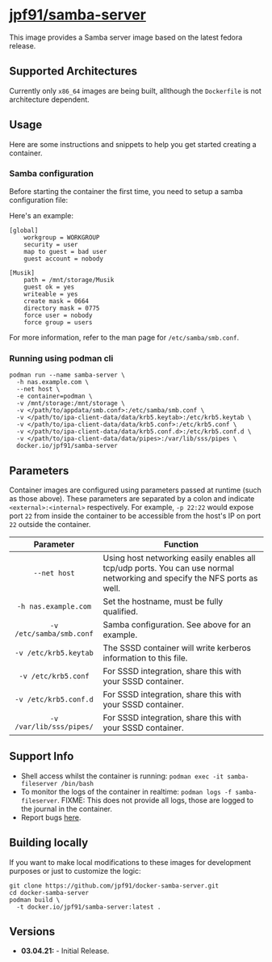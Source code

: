 # [jpf91/samba-server](https://github.com/jpf91/docker-samba-server)

This image provides a Samba server image based on the latest fedora release.

## Supported Architectures

Currently only `x86_64` images are being built, allthough the `Dockerfile` is not architecture dependent.

## Usage

Here are some instructions and snippets to help you get started creating a container.

### Samba configuration

Before starting the container the first time, you need to setup a samba configuration file:

Here's an example:
```
[global]
    workgroup = WORKGROUP
    security = user
    map to guest = bad user
    guest account = nobody

[Musik]
    path = /mnt/storage/Musik
    guest ok = yes
    writeable = yes
    create mask = 0664
    directory mask = 0775
    force user = nobody
    force group = users
```

For more information, refer to the man page for `/etc/samba/smb.conf`.


### Running using podman cli

```
podman run --name samba-server \
  -h nas.example.com \
  --net host \
  -e container=podman \
  -v /mnt/storage:/mnt/storage \
  -v </path/to/appdata/smb.conf>:/etc/samba/smb.conf \
  -v </path/to/ipa-client-data/data/krb5.keytab>:/etc/krb5.keytab \
  -v </path/to/ipa-client-data/data/krb5.conf>:/etc/krb5.conf \
  -v </path/to/ipa-client-data/data/krb5.conf.d>:/etc/krb5.conf.d \
  -v </path/to/ipa-client-data/data/pipes>:/var/lib/sss/pipes \
  docker.io/jpf91/samba-server
```

## Parameters

Container images are configured using parameters passed at runtime (such as those above). These parameters are separated by a colon and indicate `<external>:<internal>` respectively. For example, `-p 22:22` would expose port `22` from inside the container to be accessible from the host's IP on port `22` outside the container.

| Parameter | Function |
| :----: | --- |
| `--net host` | Using host networking easily enables all tcp/udp ports. You can use normal networking and specify the NFS ports as well. |
| `-h nas.example.com` | Set the hostname, must be fully qualified. |
| `-v /etc/samba/smb.conf` | Samba configuration. See above for an example. |
| `-v /etc/krb5.keytab` | The SSSD container will write kerberos information to this file. |
| `-v /etc/krb5.conf` | For SSSD integration, share this with your SSSD container. |
| `-v /etc/krb5.conf.d` | For SSSD integration, share this with your SSSD container. |
| `-v /var/lib/sss/pipes/` | For SSSD integration, share this with your SSSD container. |

## Support Info

* Shell access whilst the container is running: `podman exec -it samba-fileserver /bin/bash`
* To monitor the logs of the container in realtime: `podman logs -f samba-fileserver`. FIXME: This does not provide all logs, those are logged to the journal in the container.
* Report bugs [here](https://github.com/jpf91/docker-samba-server).

## Building locally

If you want to make local modifications to these images for development purposes or just to customize the logic:
```
git clone https://github.com/jpf91/docker-samba-server.git
cd docker-samba-server
podman build \
  -t docker.io/jpf91/samba-server:latest .
```

## Versions

* **03.04.21:** - Initial Release.
